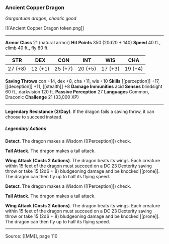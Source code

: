 ### Ancient Copper Dragon
_Gargantuan dragon, chaotic good_

![[Ancient Copper Dragon token.png]]




---

**Armor Class** 21 (natural armor)
**Hit Points** 350 (20d20 + 140)
**Speed** 40 ft., climb 40 ft., fly 80 ft.

| STR     | DEX     | CON     | INT     | WIS     | CHA     |
|---------|---------|---------|---------|---------|---------|
| 27 (+8) | 12 (+1) | 25 (+7) | 20 (+5) | 17 (+3) | 19 (+4) |

**Saving Throws** con +14, dex +8, cha +11, wis +10
**Skills** [[perception]] +17, [[deception]] +11, [[stealth]] +8
**Damage Immunities** acid
**Senses** blindsight 60 ft., darkvision 120 ft.
**Passive Perception** 27
**Languages** Common, Draconic
**Challenge** 21 (33,000 XP)

---

**Legendary Resistance (3/Day)**. If the dragon fails a saving throw, it can choose to succeed instead.

##### Legendary Actions
**Detect**. The dragon makes a Wisdom ([[Perception]]) check.

**Tail Attack**. The dragon makes a tail attack.

**Wing Attack (Costs 2 Actions)**. The dragon beats its wings. Each creature within 15 feet of the dragon must succeed on a DC 23 Dexterity saving throw or take 15 (2d6 + 8) bludgeoning damage and be knocked [[prone]]. The dragon can then fly up to half its flying speed.

**Detect**. The dragon makes a Wisdom ([[Perception]]) check.

**Tail Attack**. The dragon makes a tail attack.

**Wing Attack (Costs 2 Actions)**. The dragon beats its wings. Each creature within 15 feet of the dragon must succeed on a DC 23 Dexterity saving throw or take 15 (2d6 + 8) bludgeoning damage and be knocked [[prone]]. The dragon can then fly up to half its flying speed.


---

Source: [[MM]], page 110